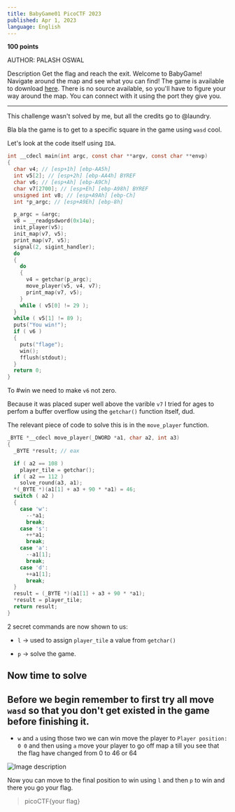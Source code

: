 ```yaml
---
title: BabyGame01 PicoCTF 2023
published: Apr 1, 2023
language: English
---
```


**100 points**

AUTHOR: PALASH OSWAL

Description
Get the flag and reach the exit.
Welcome to BabyGame! Navigate around the map and see what you can find! The game is available to download [here](https://github.com/LeonGurin/picoCTF-2023/blob/main/Binary%20Exploitation/babygame01/game). There is no source available, so you'll have to figure your way around the map. You can connect with it using the port they give you.

---

This challenge wasn't solved by me, but all the credits go to @laundry.

Bla bla the game is to get to a specific square in the game using `wasd` cool.

Let's look at the code itself using `IDA`.

```c
int __cdecl main(int argc, const char **argv, const char **envp)
{
  char v4; // [esp+1h] [ebp-AA5h]
  int v5[2]; // [esp+2h] [ebp-AA4h] BYREF
  char v6; // [esp+Ah] [ebp-A9Ch]
  char v7[2700]; // [esp+Eh] [ebp-A98h] BYREF
  unsigned int v8; // [esp+A9Ah] [ebp-Ch]
  int *p_argc; // [esp+A9Eh] [ebp-8h]

  p_argc = &argc;
  v8 = __readgsdword(0x14u);
  init_player(v5);
  init_map(v7, v5);
  print_map(v7, v5);
  signal(2, sigint_handler);
  do
  {
    do
    {
      v4 = getchar(p_argc);
      move_player(v5, v4, v7);
      print_map(v7, v5);
    }
    while ( v5[0] != 29 );
  }
  while ( v5[1] != 89 );
  puts("You win!");
  if ( v6 )
  {
    puts("flage");
    win();
    fflush(stdout);
  }
  return 0;
}
```

To #win we need to make `v6` not zero.

Because it was placed super well above the varible `v7` I tried for ages to perfom a buffer overflow using the `getchar()` function itself, dud.

The relevant piece of code to solve this is in the `move_player` function.

```c
_BYTE *__cdecl move_player(_DWORD *a1, char a2, int a3)
{
  _BYTE *result; // eax

  if ( a2 == 108 )
    player_tile = getchar();
  if ( a2 == 112 )
    solve_round(a3, a1);
  *(_BYTE *)(a1[1] + a3 + 90 * *a1) = 46;
  switch ( a2 )
  {
    case 'w':
      --*a1;
      break;
    case 's':
      ++*a1;
      break;
    case 'a':
      --a1[1];
      break;
    case 'd':
      ++a1[1];
      break;
  }
  result = (_BYTE *)(a1[1] + a3 + 90 * *a1);
  *result = player_tile;
  return result;
}
```

2 secret commands are now shown to us:

- `l` -> used to assign `player_tile` a value from `getchar()`

- `p` -> solve the game.

## Now time to solve

## Before we begin remember to first try all move `wasd` so that you don't get existed in the game before finishing it.

- `w` and `a` using those two we can win move the player to `Player position: 0 0` and then using `a` move your player to go off map a till you see that the flag have changed from 0 to 46 or 64

![Image description](https://dev-to-uploads.s3.amazonaws.com/uploads/articles/bhf37otl3okedhwqhb4b.jpeg)

Now you can move to the final position to win using `l` and then `p` to win and there you go your flag.

> picoCTF{your flag}
